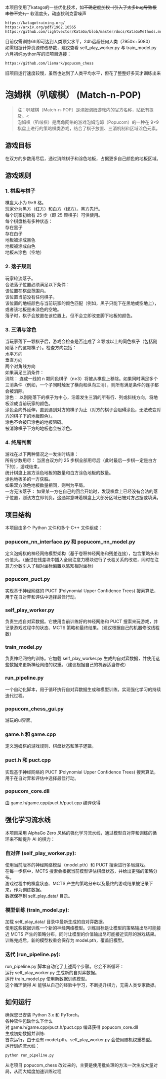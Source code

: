 本项目使用了katago的一些优化技术，如~~不确定度加权（引入了太多bug导致根本修不完），~~ 软温度头，动态狄利克雷噪声
```
https://katagotraining.org/
https://arxiv.org/pdf/1902.10565
https://github.com/lightvector/KataGo/blob/master/docs/KataGoMethods.md
```
目前仅需训练6h即可达到人类顶尖水平，24h远超任何人类（7950x+5080）  
如需根据计算资源修改参数，建议查看 self_play_worker.py 与 train_model.py  
六月初纯python写的旧项目连接：
```
https://github.com/liemark/popucom_chess
```
旧项目运行速度较慢，虽然也达到了人类平均水平，但花了整整好多天才训练出来
# 泡姆棋（叭啵棋） (Match-n-POP)
>注：叭啵棋（Match-n-POP）是泡姆泡姆游戏内的官方名称，贴纸有提及。<  
泡姆棋（叭啵棋）是鹰角网络的游戏泡姆泡姆（Popucom）的一种在 9×9 棋盘上进行的策略棋类游戏，结合了棋子放置、三消机制和区域涂色元素。
## 游戏目标
在双方的步数用尽后，通过消除棋子和涂色地板，占据更多自己颜色的地板区域。
## 游戏规则
### 1. 棋盘与棋子
棋盘大小为 9×9 格。  
玩家分为黑方（红方）和白方（绿方）。黑方先行。  
每个玩家初始有 25 步（即 25 颗棋子）可供使用。  
每个棋盘格有多种状态：  
存在黑子  
存在白子  
地板被涂成黑色  
地板被涂成白色  
地板未涂色（空地）
### 2. 落子规则
玩家轮流落子。  
合法落子位置必须满足以下条件：  
该位置在棋盘范围内。  
该位置当前没有任何棋子。  
该位置的地板颜色与当前玩家的颜色匹配（例如，黑子只能下在黑地或空地上），或者该地板是未涂色的空地。  
落子时，棋子会放置在该位置上，但不会立即改变脚下地板的颜色。
### 3. 三消与涂色
当玩家落下一颗棋子后，游戏会检查是否连成了 3 颗或以上的同色棋子（包括刚刚落下的这颗棋子）。检查方向包括：  
水平方向  
垂直方向  
两个对角线方向  
如果满足三消条件：  
消除： 连成一线的 n 颗同色棋子（n≥3）将被从棋盘上移除。如果同时满足多个三消条件（例如，一个子同时触发了横向和纵向三消），则所有满足条件的连子都会被消除。  
涂色： 以刚刚落下的棋子为中心，沿着发生三消的所有行、列或斜线方向，将地板涂成当前玩家的颜色。  
涂色会向外延伸，直到遇到对方的棋子为止（对方的棋子会阻碍涂色，无法改变对方的棋子下的地板颜色）。  
涂色不会被已涂色的地板阻碍。  
被消除棋子下方的地板也会被涂色。
### 4. 终局判断
游戏在以下两种情况之一发生时结束：  
所有步数用尽： 当黑白双方的 25 步棋全部用尽后（此时最后一步棋一定是白方下的），游戏结束。  
统计棋盘上黑方涂色地板的数量和白方涂色地板的数量。  
涂色地板多的一方获胜。  
如果双方涂色地板数量相同，则判为平局。  
一方无法落子： 如果某一方在自己的回合开始时，发现棋盘上已经没有合法的落子位置，则该方立即判负。这通常意味着棋盘上大部分区域已被对方占据或填满。
## 项目结构
本项目由多个 Python 文件和多个 C++ 文件组成：
### popucom_nn_interface.py 和 popucom_nn_model.py
定义泡姆棋的神经网络模型架构（基于卷积神经网络和残差连接），包含策略头和价值头。（通过在残差块中插入全局注意力模块进行了长程关系的改进，同时在注意力分数引入了相对坐标偏置以感知相对坐标）
### popucom_puct.py
实现基于神经网络的 PUCT (Polynomial Upper Confidence Trees) 搜索算法，用于在自对弈和评估中选择最佳行动。
### self_play_worker.py
负责生成自对弈数据。它使用当前训练好的神经网络和 PUCT 搜索来玩游戏，并记录游戏过程中的状态、MCTS 策略和最终结果。（建议根据自己的机器修改线程数）
### train_model.py
负责神经网络的训练。它加载 self_play_worker.py 生成的自对弈数据，并使用这些数据来更新神经网络的权重。（建议根据自己的机器适当修改）
### run_pipeline.py
一个自动化脚本，用于循环执行自对弈数据生成和模型训练，实现强化学习的持续迭代过程。
### popucom_chess_gui.py
游玩的ui界面。
### game.h 和 game.cpp
定义泡姆棋的游戏规则、棋盘状态和落子逻辑。
### puct.h 和 puct.cpp
实现基于神经网络的 PUCT (Polynomial Upper Confidence Trees) 搜索算法，用于在自对弈和评估中选择最佳行动。
### popucom_core.dll
由 game.h/game.cpp/puct.h/puct.cpp 编译获得
## 强化学习流水线
本项目采用 AlphaGo Zero 风格的强化学习流水线，通过模型自对弈和训练的循环来不断提升 AI 的棋力：
### 自对弈 (self_play_worker.py):
使用当前版本的神经网络模型（model.pth）和 PUCT 搜索进行多局游戏。  
在每一步棋中，MCTS 搜索会根据当前模型评估棋盘状态，并给出更强的策略分布。  
游戏过程中的棋盘状态、MCTS 产生的策略分布以及最终的游戏结果被记录下来，作为训练数据。  
数据保存到 self_play_data/ 目录。
### 模型训练 (train_model.py):
加载 self_play_data/ 目录中最新生成的自对弈数据。  
使用这些数据训练一个新的神经网络模型。训练目标是让模型的策略输出尽可能接近 MCTS 产生的策略分布，同时让模型的价值输出尽可能接近实际的游戏结果。  
训练完成后，新的模型权重会保存为 model.pth，覆盖旧模型。
### 迭代 (run_pipeline.py):
run_pipeline.py 脚本自动化了上述两个步骤。它会不断循环：  
运行 self_play_worker.py 生成新的自对弈数据。  
运行 train_model.py 使用新数据训练模型。  
这个循环使得 AI 能够从自己的经验中学习，不断提升棋力，无需人类专家数据。
## 如何运行
确保您已安装 Python 3.x 和 PyTorch。  
各种软件包缺什么下什么  
对 game.h/game.cpp/puct.h/puct.cpp 编译获得 popucom_core.dll  
生成初始数据并训练:  
首次运行，由于没有 model.pth，self_play_worker.py 会使用随机权重模型。  
运行训练流水线：
```
python run_pipeline.py
```
从老项目 popucom_chess 改过来的，主要是使用批处理的方法一次生成大量对局，从而大幅度加速训练过程
